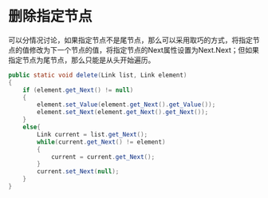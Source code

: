 # 删除指定节点

可以分情况讨论，如果指定节点不是尾节点，那么可以采用取巧的方式，将指定节点的值修改为下一个节点的值，将指定节点的Next属性设置为Next.Next；但如果指定节点为尾节点，那么只能是从头开始遍历。

```java
public static void delete(Link list, Link element)
{
	if (element.get_Next() != null)
	{
		element.set_Value(element.get_Next().get_Value());
		element.set_Next(element.get_Next().get_Next());
	}
	else{
		Link current = list.get_Next();
		while(current.get_Next() != element)
		{
			current = current.get_Next();
		}
		current.set_Next(null);
	}
}
```

